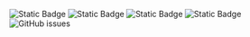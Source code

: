 ![Static Badge](https://img.shields.io/badge/blacklists-60-000000) ![Static Badge](https://img.shields.io/badge/blacklisted-2673922-cc0000) ![Static Badge](https://img.shields.io/badge/whitelisted-2245-00CC00) ![Static Badge](https://img.shields.io/badge/streaming_blacklist-28107-000000) ![GitHub issues](https://img.shields.io/github/issues/fabriziosalmi/blacklists)
